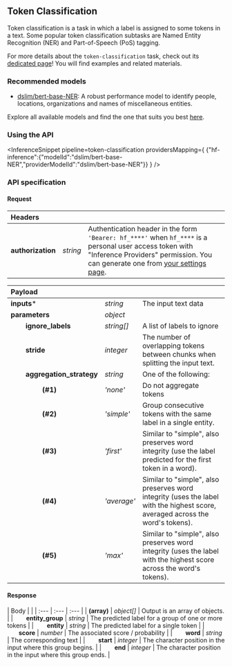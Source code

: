 <!---
This markdown file has been generated from a script. Please do not edit it directly.
For more details, check out:
- the `generate.ts` script: https://github.com/huggingface/hub-docs/blob/main/scripts/inference-providers/scripts/generate.ts
- the task template defining the sections in the page: https://github.com/huggingface/hub-docs/tree/main/scripts/inference-providers/templates/task/token-classification.handlebars
- the input jsonschema specifications used to generate the input markdown table: https://github.com/huggingface/huggingface.js/blob/main/packages/tasks/src/tasks/token-classification/spec/input.json
- the output jsonschema specifications used to generate the output markdown table: https://github.com/huggingface/huggingface.js/blob/main/packages/tasks/src/tasks/token-classification/spec/output.json
- the snippets used to generate the example:
  - curl: https://github.com/huggingface/huggingface.js/blob/main/packages/tasks/src/snippets/curl.ts
  - python: https://github.com/huggingface/huggingface.js/blob/main/packages/tasks/src/snippets/python.ts
  - javascript: https://github.com/huggingface/huggingface.js/blob/main/packages/tasks/src/snippets/js.ts
- the "tasks" content for recommended models: https://huggingface.co/api/tasks
--->

## Token Classification

Token classification is a task in which a label is assigned to some tokens in a text. Some popular token classification subtasks are Named Entity Recognition (NER) and Part-of-Speech (PoS) tagging.

<Tip>

For more details about the `token-classification` task, check out its [dedicated page](https://huggingface.co/tasks/token-classification)! You will find examples and related materials.

</Tip>

### Recommended models

- [dslim/bert-base-NER](https://huggingface.co/dslim/bert-base-NER): A robust performance model to identify people, locations, organizations and names of miscellaneous entities.

Explore all available models and find the one that suits you best [here](https://huggingface.co/models?inference=warm&pipeline_tag=token-classification&sort=trending).

### Using the API


<InferenceSnippet
    pipeline=token-classification
    providersMapping={ {"hf-inference":{"modelId":"dslim/bert-base-NER","providerModelId":"dslim/bert-base-NER"}} }
/>



### API specification

#### Request

| Headers |   |    |
| :--- | :--- | :--- |
| **authorization** | _string_ | Authentication header in the form `'Bearer: hf_****'` when `hf_****` is a personal user access token with "Inference Providers" permission. You can generate one from [your settings page](https://huggingface.co/settings/tokens/new?ownUserPermissions=inference.serverless.write&tokenType=fineGrained). |


| Payload |  |  |
| :--- | :--- | :--- |
| **inputs*** | _string_ | The input text data |
| **parameters** | _object_ |  |
| **&nbsp;&nbsp;&nbsp;&nbsp;&nbsp;&nbsp;&nbsp;&nbsp;ignore_labels** | _string[]_ | A list of labels to ignore |
| **&nbsp;&nbsp;&nbsp;&nbsp;&nbsp;&nbsp;&nbsp;&nbsp;stride** | _integer_ | The number of overlapping tokens between chunks when splitting the input text. |
| **&nbsp;&nbsp;&nbsp;&nbsp;&nbsp;&nbsp;&nbsp;&nbsp;aggregation_strategy** | _string_ | One of the following: |
| **&nbsp;&nbsp;&nbsp;&nbsp;&nbsp;&nbsp;&nbsp;&nbsp;&nbsp;&nbsp;&nbsp;&nbsp;&nbsp;&nbsp;&nbsp;&nbsp;&nbsp;(#1)** | _&#x27;none&#x27;_ | Do not aggregate tokens |
| **&nbsp;&nbsp;&nbsp;&nbsp;&nbsp;&nbsp;&nbsp;&nbsp;&nbsp;&nbsp;&nbsp;&nbsp;&nbsp;&nbsp;&nbsp;&nbsp;&nbsp;(#2)** | _&#x27;simple&#x27;_ | Group consecutive tokens with the same label in a single entity. |
| **&nbsp;&nbsp;&nbsp;&nbsp;&nbsp;&nbsp;&nbsp;&nbsp;&nbsp;&nbsp;&nbsp;&nbsp;&nbsp;&nbsp;&nbsp;&nbsp;&nbsp;(#3)** | _&#x27;first&#x27;_ | Similar to "simple", also preserves word integrity (use the label predicted for the first token in a word). |
| **&nbsp;&nbsp;&nbsp;&nbsp;&nbsp;&nbsp;&nbsp;&nbsp;&nbsp;&nbsp;&nbsp;&nbsp;&nbsp;&nbsp;&nbsp;&nbsp;&nbsp;(#4)** | _&#x27;average&#x27;_ | Similar to "simple", also preserves word integrity (uses the label with the highest score, averaged across the word's tokens). |
| **&nbsp;&nbsp;&nbsp;&nbsp;&nbsp;&nbsp;&nbsp;&nbsp;&nbsp;&nbsp;&nbsp;&nbsp;&nbsp;&nbsp;&nbsp;&nbsp;&nbsp;(#5)** | _&#x27;max&#x27;_ | Similar to "simple", also preserves word integrity (uses the label with the highest score across the word's tokens). |


#### Response

| Body |  |
| :--- | :--- | :--- |
| **(array)** | _object[]_ | Output is an array of objects. |
| **&nbsp;&nbsp;&nbsp;&nbsp;&nbsp;&nbsp;&nbsp;&nbsp;entity_group** | _string_ | The predicted label for a group of one or more tokens |
| **&nbsp;&nbsp;&nbsp;&nbsp;&nbsp;&nbsp;&nbsp;&nbsp;entity** | _string_ | The predicted label for a single token |
| **&nbsp;&nbsp;&nbsp;&nbsp;&nbsp;&nbsp;&nbsp;&nbsp;score** | _number_ | The associated score / probability |
| **&nbsp;&nbsp;&nbsp;&nbsp;&nbsp;&nbsp;&nbsp;&nbsp;word** | _string_ | The corresponding text |
| **&nbsp;&nbsp;&nbsp;&nbsp;&nbsp;&nbsp;&nbsp;&nbsp;start** | _integer_ | The character position in the input where this group begins. |
| **&nbsp;&nbsp;&nbsp;&nbsp;&nbsp;&nbsp;&nbsp;&nbsp;end** | _integer_ | The character position in the input where this group ends. |


